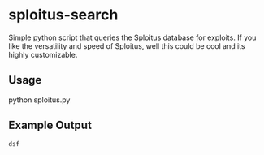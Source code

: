 # sploitus-search

Simple python script that queries the Sploitus database for exploits. If you 
like the versatility and speed of Sploitus, well this could be cool and its 
highly customizable. 

## Usage

python sploitus.py <query>

## Example Output

```
dsf

```
